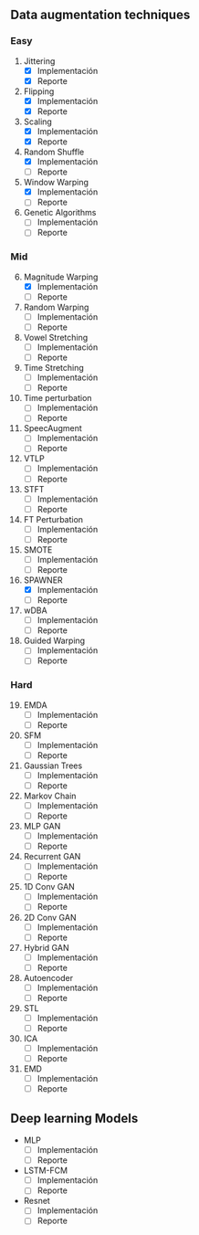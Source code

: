 ## Data augmentation techniques 

### Easy

1. Jittering
   - [x] Implementación
   - [x] Reporte

2. Flipping
   - [x] Implementación
   - [x] Reporte

3. Scaling
   - [x] Implementación
   - [x] Reporte

4. Random Shuffle
   - [x] Implementación
   - [ ] Reporte

5. Window Warping
   - [x] Implementación
   - [ ] Reporte

6. Genetic Algorithms
   - [ ] Implementación
   - [ ] Reporte

### Mid

6. Magnitude Warping
   - [x] Implementación
   - [ ] Reporte

7. Random Warping
   - [ ] Implementación
   - [ ] Reporte

8. Vowel Stretching
   - [ ] Implementación
   - [ ] Reporte

9. Time Stretching
   - [ ] Implementación
   - [ ] Reporte

10. Time perturbation
    - [ ] Implementación
    - [ ] Reporte

11. SpeecAugment
    - [ ] Implementación
    - [ ] Reporte

12. VTLP
    - [ ] Implementación
    - [ ] Reporte

13. STFT
    - [ ] Implementación
    - [ ] Reporte

14. FT Perturbation
    - [ ] Implementación
    - [ ] Reporte

15. SMOTE
    - [ ] Implementación
    - [ ] Reporte

16. SPAWNER
    - [x] Implementación
    - [ ] Reporte

17. wDBA
    - [ ] Implementación
    - [ ] Reporte

18. Guided Warping
    - [ ] Implementación
    - [ ] Reporte

### Hard

19. EMDA
    - [ ] Implementación
    - [ ] Reporte

20. SFM
    - [ ] Implementación
    - [ ] Reporte

21. Gaussian Trees
    - [ ] Implementación
    - [ ] Reporte

22. Markov Chain
    - [ ] Implementación
    - [ ] Reporte

23. MLP GAN
    - [ ] Implementación
    - [ ] Reporte

24. Recurrent GAN
    - [ ] Implementación
    - [ ] Reporte

25. 1D Conv GAN
    - [ ] Implementación
    - [ ] Reporte

26. 2D Conv GAN
    - [ ] Implementación
    - [ ] Reporte

27. Hybrid GAN
    - [ ] Implementación
    - [ ] Reporte

28. Autoencoder
    - [ ] Implementación
    - [ ] Reporte

29. STL
    - [ ] Implementación
    - [ ] Reporte

30. ICA
    - [ ] Implementación
    - [ ] Reporte

31. EMD
    - [ ] Implementación
    - [ ] Reporte

## Deep learning Models

- MLP
  - [ ] Implementación
  - [ ] Reporte

- LSTM-FCM  
  - [ ] Implementación
  - [ ] Reporte

- Resnet
  - [ ] Implementación
  - [ ] Reporte
